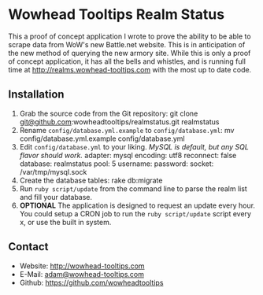 # Wowhead Tooltips Realm Status
This a proof of concept application I wrote to prove the ability to be able to scrape data from WoW's new Battle.net website.  This is in anticipation of the new method of querying the new armory site.  While this is only a proof of concept application, it has all the bells and whistles, and is running full time at <http://realms.wowhead-tooltips.com> with the most up to date code.

## Installation

1. Grab the source code from the Git repository:
		git clone git@github.com:wowheadtooltips/realmstatus.git realmstatus
2. Rename `config/database.yml.example` to `config/database.yml`:
		mv config/database.yml.example config/database.yml
3. Edit `config/database.yml` to your liking. *MySQL is default, but any SQL flavor should work.*
		adapter: mysql
		encoding: utf8
		reconnect: false
		database: realmstatus
		pool: 5
		username: <username>
		password: <password>
		socket: /var/tmp/mysql.sock
4. Create the database tables:
		rake db:migrate
5. Run `ruby script/update` from the command line to parse the realm list and fill your database.
6. **OPTIONAL** The application is designed to request an update every hour.  You could setup a CRON job to run the `ruby script/update` script every x, or use the built in system.

## Contact
+ Website: <http://wowhead-tooltips.com>
+ E-Mail: <adam@wowhead-tooltips.com>
+ Github: <https://github.com/wowheadtooltips>

